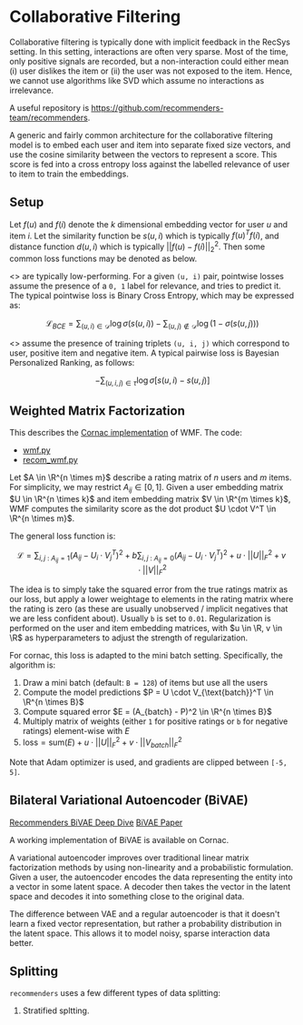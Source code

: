 # Collaborative Filtering


Collaborative filtering is typically done with implicit feedback in the RecSys setting. In this setting, interactions are often very sparse. Most of the time, only positive signals are recorded, but a non-interaction could either mean (i) user dislikes the item or (ii) the user was not exposed to the item. Hence, we cannot use algorithms like SVD which assume no interactions as irrelevance.

A useful repository is https://github.com/recommenders-team/recommenders.

A generic and fairly common architecture for the collaborative filtering model is to embed each user and item into separate fixed size vectors, and use the cosine similarity between the vectors to represent a score. This score is fed into a cross entropy loss against the labelled relevance of user to item to train the embeddings.

## Setup

Let $f(u)$ and $f(i)$ denote the $k$ dimensional embedding vector for user $u$ and item $i$. Let the similarity function be $s(u,i)$ which is typically $f(u)^T f(i)$, and distance function $d(u, i)$ which is typically $||f(u) - f(i)||^2_2$. Then some common loss functions may be denoted as below.

<<Pointwise Losses>> are typically low-performing. For a given `(u, i)` pair, pointwise losses assume the presence of a `0, 1` label for relevance, and tries to predict it. The typical pointwise loss is Binary Cross Entropy, which may be expressed as:

$$
    \mathcal{L}_{BCE} = \sum_{(u,i) \in \mathcal{D}} \log \sigma (s(u,i)) - \sum_{(u,j) \notin \mathcal{D}} \log ( 1 - \sigma(s(u,j)) )
$$

<<Pairwise Losses>> assume the presence of training triplets `(u, i, j)` which correspond to user, positive item and negative item. A typical pairwise loss is Bayesian Personalized Ranking, as follows:

$$
    -\sum_{(u,i,j) \in \tau} \log \sigma \left[ 
        s(u, i) - s(u, j)
    \right]
$$

## Weighted Matrix Factorization

This describes the [Cornac implementation](https://cornac.readthedocs.io/en/stable/api_ref/models.html#module-cornac.models.wmf.recom_wmf) of WMF. The code:
- [wmf.py](https://github.com/PreferredAI/cornac/blob/master/cornac/models/wmf/wmf.py)
- [recom_wmf.py](https://github.com/PreferredAI/cornac/blob/master/cornac/models/wmf/recom_wmf.py)

Let $A \in \R^{n \times m}$ describe a rating matrix of $n$ users and $m$ items. For simplicity, we may restrict $A_{ij} \in [0, 1]$. Given a user embedding matrix $U \in \R^{n \times k}$ and item embedding matrix $V \in \R^{m \times k}$, WMF computes the similarity score as the dot product $U \cdot V^T \in \R^{n \times m}$. 

The general loss function is:

$$
    \mathcal{L} = \sum_{i, j\ :\ A_{ij} = 1} \left(
        A_{ij} - U_i \cdot V_j^T
    \right)^2  + b \sum_{i ,j\ :\ A_{ij} = 0} \left(
        A_{ij} - U_i \cdot V_j^T
    \right)^2
    + u \cdot ||U||^2_F + v \cdot ||V||^2_F
$$

The idea is to simply take the squared error from the true ratings matrix as our loss, but apply a lower weightage to elements in the rating matrix where the rating is zero (as these are usually unobserved / implicit negatives that we are less confident about). Usually `b` is set to `0.01`. Regularization is performed on the user and item embedding matrices, with $u \in \R, v \in \R$ as hyperparameters to adjust the strength of regularization.

For cornac, this loss is adapted to the mini batch setting. Specifically, the algorithm is:
1. Draw a mini batch (default: `B = 128`) of items but use all the users
2. Compute the model predictions $P = U \cdot V_{\text{batch}}^T \in \R^{n \times B}$
3. Compute squared error $E = (A_{batch} - P)^2 \in \R^{n \times B}$
4. Multiply matrix of weights (either `1` for positive ratings or `b` for negative ratings) element-wise with $E$
5. $\text{loss} = \text{sum}(E) + u \cdot ||U||^2_F + v \cdot ||V_{batch}||^2_F$

Note that Adam optimizer is used, and gradients are clipped between `[-5, 5]`.

## Bilateral Variational Autoencoder (BiVAE)

[Recommenders BiVAE Deep Dive](https://github.com/recommenders-team/recommenders/blob/main/examples/02_model_collaborative_filtering/cornac_bivae_deep_dive.ipynb)
[BiVAE Paper](https://dl.acm.org/doi/10.1145/3437963.3441759)

A working implementation of BiVAE is available on Cornac.

A variational autoencoder improves over traditional linear matrix factorization methods by using non-linearity and a probabilistic formulation. Given a user, the autoencoder encodes the data representing the entity into a vector in some latent space. A decoder then takes the vector in the latent space and decodes it into something close to the original data.

The difference between VAE and a regular autoencoder is that it doesn't learn a fixed vector representation, but rather a probability distribution in the latent space. This allows it to model noisy, sparse interaction data better.

## Splitting

`recommenders` uses a few different types of data splitting:
1. Stratified spltting. 





